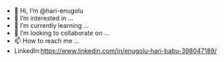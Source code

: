 - 👋 Hi, I’m @hari-enugolu
- 👀 I’m interested in ...
- 🌱 I’m currently learning ...
- 💞️ I’m looking to collaborate on ...
- 📫 How to reach me ...
- LinkedIn:https://www.linkedin.com/in/enugolu-hari-babu-398047189/

<!---
hari-enugolu/hari-enugolu is a ✨ special ✨ repository because its `README.md` (this file) appears on your GitHub profile.
You can click the Preview link to take a look at your changes.
--->
